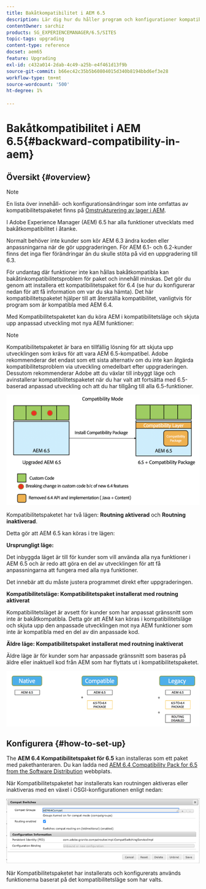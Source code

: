 ```yaml
---
title: Bakåtkompatibilitet i AEM 6.5
description: Lär dig hur du håller program och konfigurationer kompatibla med Adobe Experience Manager (AEM) 6.5
contentOwner: sarchiz
products: SG_EXPERIENCEMANAGER/6.5/SITES
topic-tags: upgrading
content-type: reference
docset: aem65
feature: Upgrading
exl-id: c432a014-2dab-4c49-a25b-e4f461d13f9b
source-git-commit: b66ec42c35b5b60804015d340b8194bbd6ef3e28
workflow-type: tm+mt
source-wordcount: '500'
ht-degree: 1%

---
```


# Bakåtkompatibilitet i AEM 6.5{#backward-compatibility-in-aem}

## Översikt {#overview}

>[!NOTE]
>
>En lista över innehåll- och konfigurationsändringar som inte omfattas av kompatibilitetspaketet finns på [Omstrukturering av lager i AEM](/help/sites-deploying/repository-restructuring.md).

I Adobe Experience Manager (AEM) 6.5 har alla funktioner utvecklats med bakåtkompatibilitet i åtanke.

Normalt behöver inte kunder som kör AEM 6.3 ändra koden eller anpassningarna när de gör uppgraderingen. För AEM 6.1- och 6.2-kunder finns det inga fler förändringar än du skulle stöta på vid en uppgradering till 6.3.

För undantag där funktioner inte kan hållas bakåtkompatibla kan bakåtinkompatibilitetsproblem för paket och innehåll minskas. Det gör du genom att installera ett kompatibilitetspaket för 6.4 (se hur du konfigurerar nedan för att få information om var du ska hämta). Det här kompatibilitetspaketet hjälper till att återställa kompatibilitet, vanligtvis för program som är kompatibla med AEM 6.4.

Med Kompatibilitetspaketet kan du köra AEM i kompatibilitetsläge och skjuta upp anpassad utveckling mot nya AEM funktioner:

>[!NOTE]
>
>Kompatibilitetspaketet är bara en tillfällig lösning för att skjuta upp utvecklingen som krävs för att vara AEM 6.5-kompatibel. Adobe rekommenderar det endast som ett sista alternativ om du inte kan åtgärda kompatibilitetsproblem via utveckling omedelbart efter uppgraderingen. Dessutom rekommenderar Adobe att du växlar till inbyggt läge och avinstallerar kompatibilitetspaketet när du har valt att fortsätta med 6.5-baserad anpassad utveckling och att du har tillgång till alla 6.5-funktioner.

![sase](assets/sase.png)

Kompatibilitetspaketet har två lägen: **Routning aktiverad** och **Routning inaktiverad**.

Detta gör att AEM 6.5 kan köras i tre lägen:

**Ursprungligt läge:**

Det inbyggda läget är till för kunder som vill använda alla nya funktioner i AEM 6.5 och är redo att göra en del av utvecklingen för att få anpassningarna att fungera med alla nya funktioner.

Det innebär att du måste justera programmet direkt efter uppgraderingen.

**Kompatibilitetsläge: Kompatibilitetspaket installerat med routning aktiverat**

Kompatibilitetsläget är avsett för kunder som har anpassat gränssnitt som inte är bakåtkompatibla. Detta gör att AEM kan köras i kompatibilitetsläge och skjuta upp den anpassade utvecklingen mot nya AEM funktioner som inte är kompatibla med en del av din anpassade kod.

**Äldre läge: Kompatibilitetspaket installerat med routning inaktiverat**

Äldre läge är för kunder som har anpassade gränssnitt som baseras på äldre eller inaktuell kod från AEM som har flyttats ut i kompatibilitetspaketet.

![sapte](assets/sapte.png)

## Konfigurera {#how-to-set-up}

The **AEM 6.4 Kompatibilitetspaket för 6.5** kan installeras som ett paket med pakethanteraren. Du kan ladda ned [AEM 6.4 Compatibility Pack for 6.5 from the Software Distribution](https://experience.adobe.com/#/downloads/content/software-distribution/en/aem.html?fulltext=compat*&amp;orderby=%40jcr%3Acontent%2Fjcr%3AlastModified&amp;orderby.sort=desc&amp;layout=list&amp;p.offset=0&amp;p.limit=20&amp;package=%2Fcontent%2Fsoftware-distribution%2Fen%2Fdetails.html%2Fcontent%2Fdam%2Faem%2Fpublic%2Fadobe%2Fpackages%2Fcq650%2Fcompatpack%2Faem-compat-cq65-to-cq64) webbplats.

När Kompatibilitetspaketet har installerats kan routningen aktiveras eller inaktiveras med en växel i OSGI-konfigurationen enligt nedan:

![Jämför växlar](assets/compat-switches.png)

När Kompatibilitetspaketet har installerats och konfigurerats används funktionerna baserat på det kompatibilitetsläge som har valts.
